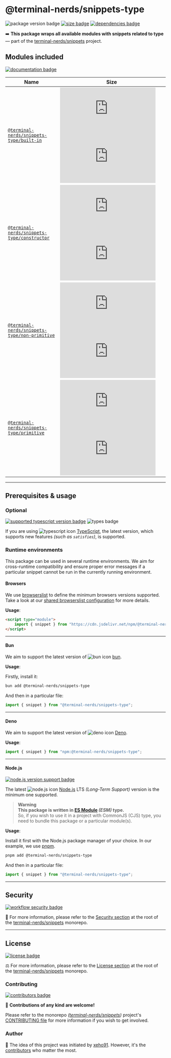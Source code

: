 # @terminal-nerds/snippets-type

![package version badge]
[![size badge]][size url]
[![dependencies badge]][dependencies url]

➡️ **This package wraps all available modules with snippets related to type**
— part of the [terminal-nerds/snippets] project.

[terminal-nerds/snippets]: https://github.com/terminal-nerds/snippets
[package version badge]: https://img.shields.io/npm/v/@terminal-nerds/snippets-type/latest?style=for-the-badge&logo=npm
[dependencies badge]: https://img.shields.io/librariesio/release/npm/@terminal-nerds/snippets-type?style=for-the-badge
[dependencies url]: https://libraries.io/npm/@terminal-nerds%2snippets-type
[size badge]: https://img.shields.io/bundlephobia/minzip/@terminal-nerds/snippets-type?style=for-the-badge&label=size
[size url]: https://packagephobia.com/result?p=@terminal-nerds/snippets-type

## Modules included

[![documentation badge]][documentation url]

[documentation badge]: https://img.shields.io/static/v1?color=informational&style=for-the-badge&label=documentation&message=jsdocs.io
[documentation url]: https://jsdocs.io/package/@terminal-nerds/snippets-type

<!-- prettier-sort-markdown-table -->

| Name                                            | Size                                                                |
| ----------------------------------------------- | ------------------------------------------------------------------- |
| [`@terminal-nerds/snippets-type/built-in`]      | ![built-in size gzip badge] ![built-in size brotli badge]           |
| [`@terminal-nerds/snippets-type/constructor`]   | ![constructor size gzip badge] ![constructor size brotli badge]     |
| [`@terminal-nerds/snippets-type/non-primitive`] | ![non-primitive size gzip badge] ![non-primitive size brotli badge] |
| [`@terminal-nerds/snippets-type/primitive`]     | ![primitive size gzip badge] ![primitive size brotli badge]         |

<!-- prettier-ignore-start -->
<!-- MODULES LINKS -->
[`@terminal-nerds/snippets-type/constructor`]: https://github.com/terminal-nerds/snippets/blob/main/packages/type/source/constructor/constructor.ts
[constructor size gzip badge]: https://badgen.net/badgesize/gzip/file-url/unpkg.com/@terminal-nerds/snippets-type/dist/constructor/constructor.js?label=gzip
[constructor size brotli badge]: https://badgen.net/badgesize/brotli/file-url/unpkg.com/@terminal-nerds/snippets-type/dist/constructor/constructor.js?label=brotli

[`@terminal-nerds/snippets-type/built-in`]: https://github.com/terminal-nerds/snippets/blob/main/packages/type/source/built-in/built-in.ts
[built-in size gzip badge]: https://badgen.net/badgesize/gzip/file-url/unpkg.com/@terminal-nerds/snippets-type/dist/built-in/built-in.js?label=gzip
[built-in size brotli badge]: https://badgen.net/badgesize/brotli/file-url/unpkg.com/@terminal-nerds/snippets-type/dist/built-in/built-in.js?label=brotli

[`@terminal-nerds/snippets-type/non-primitive`]: https://github.com/terminal-nerds/snippets/blob/main/packages/type/source/non-primitive/non-primitive.ts
[non-primitive size gzip badge]: https://badgen.net/badgesize/gzip/file-url/unpkg.com/@terminal-nerds/snippets-type/dist/non-primitive/non-primitive.js?label=gzip
[non-primitive size brotli badge]: https://badgen.net/badgesize/brotli/file-url/unpkg.com/@terminal-nerds/snippets-type/dist/non-primitive/non-primitive.js?label=brotli

[`@terminal-nerds/snippets-type/primitive`]: https://github.com/terminal-nerds/snippets/blob/main/packages/type/source/primitive/primitive.ts
[primitive size gzip badge]: https://badgen.net/badgesize/gzip/file-url/unpkg.com/@terminal-nerds/snippets-type/dist/primitive/primitive.js?label=gzip
[primitive size brotli badge]: https://badgen.net/badgesize/brotli/file-url/unpkg.com/@terminal-nerds/snippets-type/dist/primitive/primitive.js?label=brotli

<!-- prettier-ignore-end -->

---

## Prerequisites & usage

### Optional

[![supported typescript version badge]][typescript]
![types badge]

[typescript]: https://typescriptlang.org/
[typescript icon]: https://api.iconify.design/logos/typescript-icon.svg
[supported typescript version badge]: https://img.shields.io/github/package-json/dependency-version/terminal-nerds/snippets/peer/typescript?filename=packages%2Ftypescript%2Fpackage.json&logo=typescript&style=for-the-badge&label=typescript
[types badge]: https://img.shields.io/npm/types/@terminal-nerds/snippets-type?style=for-the-badge&logo=typescript

If you are using ![typescript icon] [TypeScript],
the latest version, which supports new features _(such as `satisfies`)_, is supported.

### Runtime environments

This package can be used in several runtime environments.
We aim for cross-runtime compatibility and ensure proper error messages
if a particular snippet cannot be run in the currently running environment.

#### Browsers

We use [browserslist] to define the minimum browsers versions supported.\
Take a look at our [shared browserslist configuration] for more details.

[browserslist]: https://github.com/browserslist/browserslist
[shared browserslist configuration]: https://github.com/terminal-nerds/configs/blob/main/packages/browserslist/source/browsers.ts

**Usage**:

```html
<script type="module">
	import { snippet } from "https://cdn.jsdelivr.net/npm/@terminal-nerds/snippets-type";
</script>
```

---

#### Bun

We aim to support the latest version of ![bun icon] [bun].

**Usage**:

Firstly, install it:

```sh
bun add @terminal-nerds/snippets-type
```

And then in a particular file:

```js
import { snippet } from "@terminal-nerds/snippets-type";
```

[bun]: https://bun.sh/
[bun icon]: https://api.iconify.design/logos/bun.svg

---

#### Deno

We aim to support the latest version of ![deno icon] [Deno].

**Usage**:

```ts
import { snippet } from "npm:@terminal-nerds/snippets-type";
```

[deno]: https://deno.land/
[deno icon]: https://api.iconify.design/logos/deno.svg

---

#### Node.js

[![node.js version support badge]][node.js]

The latest ![node.js icon] [Node.js] LTS _(Long-Term Support)_ version is the minimum one supported.

> **Warning**\
> **This package is written in [ES Module] _(ESM)_ type.**\
> So, if you wish to use it in a project with CommonJS (CJS) type, you need to bundle this package or a particular module(s).

**Usage**:

Install it first with the Node.js package manager of your choice. In our example, we use [pnpm].

```sh
pnpm add @terminal-nerds/snippets-type
```

And then in a particular file:

```js
import { snippet } from "@terminal-nerds/snippets-type";
```

[ES Module]: https://www.freecodecamp.org/news/javascript-es-modules-and-module-bundlers
[pnpm]: https://pnpm.io
[node.js]: https://nodejs.org/en/
[node.js icon]: https://api.iconify.design/logos/nodejs-icon.svg
[node.js version support badge]: https://img.shields.io/node/v-lts/@terminal-nerds/snippets?style=for-the-badge&logo=nodedotjs

---

## Security

[![workflow security badge]][security policy]

🔐 For more information, please refer to the [Security section] at the root of
the [terminal-nerds/snippets] monorepo.

[workflow security badge]: https://img.shields.io/github/actions/workflow/status/terminal-nerds/snippets/maintenance.yml?label=Security&logo=github&style=for-the-badge&branch=main
[security section]: https://github.com/terminal-nerds/snippets#security
[security policy]: https://github.com/terminal-nerds/snippets/security/policy

---

## License

[![license badge]][license]

⚖️ For more information, please refer to the [License section] at the root of the [terminal-nerds/snippets] monorepo.

[license]: https://github.com/terminal-nerds/snippets/blob/main/LICENSE.md
[license badge]: https://img.shields.io/github/license/terminal-nerds/snippets?style=for-the-badge
[license section]: https://github.com/terminal-nerds/snippets#License

### Contributing

[![contributors badge]][contributors url]

🤝 **Contributions of any kind are welcome!**

Please refer to the monorepo _([terminal-nerds/snippets])_ project's [CONTRIBUTING file] for more information
if you wish to get involved.

[contributing file]: https://github.com/terminal-nerds/snippets/blob/main/.github/CONTRIBUTING.md
[contributors badge]: https://img.shields.io/github/contributors/terminal-nerds/snippets?style=for-the-badge
[contributors url]: https://github.com/terminal-nerds/snippets#contributors

### Author

🎉 The idea of this project was initiated by [xeho91]. However, it's the [contributors] who matter the most.

[contributors]: https://github.com/terminal-nerds/snippets/blob/main/README.md#project-contributors
[xeho91]: https://github.com/xeho91
